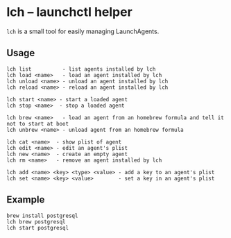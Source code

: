 # lch – launchctl helper

`lch` is a small tool for easily managing LaunchAgents.

## Usage

    lch list          - list agents installed by lch
    lch load <name>   - load an agent installed by lch
    lch unload <name> - unload an agent installed by lch
    lch reload <name> - reload an agent installed by lch

    lch start <name> - start a loaded agent
    lch stop <name>  - stop a loaded agent

    lch brew <name>   - load an agent from an homebrew formula and tell it not to start at boot
    lch unbrew <name> - unload agent from an homebrew formula

    lch cat <name>  - show plist of agent
    lch edit <name> - edit an agent's plist
    lch new <name>  - create an empty agent
    lch rm <name>   - remove an agent installed by lch

    lch add <name> <key> <type> <value> - add a key to an agent's plist
    lch set <name> <key> <value>        - set a key in an agent's plist


## Example

    brew install postgresql
    lch brew postgresql
    lch start postgresql
